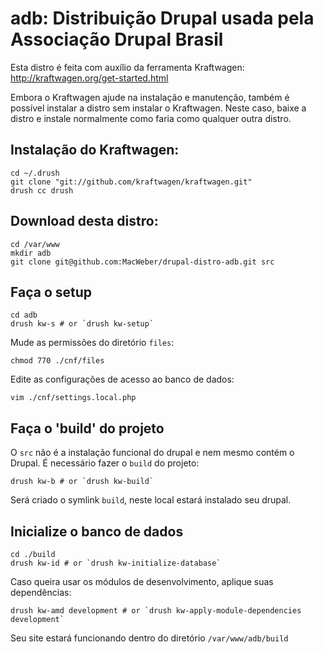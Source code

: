 # adb: Distribuição Drupal usada pela Associação Drupal Brasil

Esta distro é feita com auxílio da ferramenta Kraftwagen:
http://kraftwagen.org/get-started.html

Embora o Kraftwagen ajude na instalação e manutenção, também é possível instalar a distro sem instalar o Kraftwagen.
Neste caso, baixe a distro e instale normalmente como faria como qualquer outra distro. 

## Instalação do Kraftwagen:
```
cd ~/.drush
git clone "git://github.com/kraftwagen/kraftwagen.git"
drush cc drush
```

## Download desta distro:
```
cd /var/www
mkdir adb
git clone git@github.com:MacWeber/drupal-distro-adb.git src
```

## Faça o setup
```
cd adb
drush kw-s # or `drush kw-setup`
```

Mude as permissões do diretório `files`:
```
chmod 770 ./cnf/files
```

Edite as configurações de acesso ao banco de dados:
```
vim ./cnf/settings.local.php
```

## Faça o 'build' do projeto
O `src` não é a instalação funcional do drupal e nem mesmo contém o Drupal. É necessário fazer o `build` do projeto:
```
drush kw-b # or `drush kw-build`
```

Será criado o symlink `build`, neste local estará instalado seu drupal.

## Inicialize o banco de dados
```
cd ./build
drush kw-id # or `drush kw-initialize-database`
```

Caso queira usar os módulos de desenvolvimento, aplique suas dependências:
```
drush kw-amd development # or `drush kw-apply-module-dependencies development`
```

Seu site estará funcionando dentro do diretório `/var/www/adb/build`
